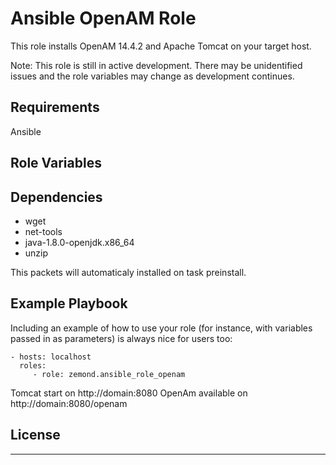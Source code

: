 Ansible OpenAM Role
=========

This role installs OpenAM 14.4.2 and Apache Tomcat on your target host.

Note: This role is still in active development. There may be unidentified issues and the role variables may change as development continues.

Requirements
------------

Ansible

Role Variables
--------------



Dependencies
------------

- wget
- net-tools
- java-1.8.0-openjdk.x86_64
- unzip

This packets will automaticaly installed on task preinstall.

Example Playbook
----------------

Including an example of how to use your role (for instance, with variables passed in as parameters) is always nice for users too:

    - hosts: localhost
      roles:
         - role: zemond.ansible_role_openam

Tomcat start on http://domain:8080
OpenAm available on http://domain:8080/openam

License
-------

------------------
